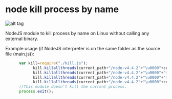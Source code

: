 # node kill process by name
![alt tag](https://img.shields.io/badge/build-passing-brightgreen.svg)

NodeJS module to kill process by name on Linux without calling any external binary.

Example usage (if NodeJS interpreter is on the same folder as the source file (main.js)):
```javascript
      var kill=require("./kill.js");
			kill.killallthreads(current_path+"/node-v4.4.2"+"\u0000"+current_path+"/main.js"+"\u0000","SIGTERM");
			kill.killallthreads(current_path+"/node-v4.4.2"+"\u0000"+"main.js"+"\u0000","SIGTERM");
			kill.killallthreads(current_path+"/node-v4.4.2"+"\u0000"+"main.js"+"\u0000","SIGKILL");
			kill.killallthreads(current_path+"/node-v4.4.2"+"\u0000"+current_path+"/main.js"+"\u0000","SIGKILL");
      //This module doesn't kill the current process.
      process.exit();
